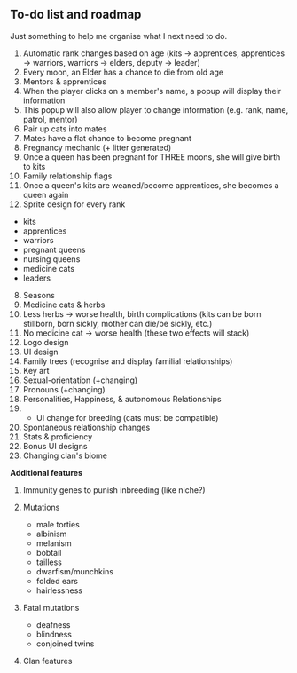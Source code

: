 ## To-do list and roadmap
Just something to help me organise what I next need to do.

1. Automatic rank changes based on age (kits -> apprentices, apprentices -> warriors, warriors -> elders, deputy -> leader)
2. Every moon, an Elder has a chance to die from old age
3. Mentors & apprentices
4. When the player clicks on a member's name, a popup will display their information
5. This popup will also allow player to change information (e.g. rank, name, patrol, mentor)
6. Pair up cats into mates
7. Mates have a flat chance to become pregnant
8. Pregnancy mechanic (+ litter generated)
9. Once a queen has been pregnant for THREE moons, she will give birth to kits
10. Family relationship flags
11. Once a queen's kits are weaned/become apprentices, she becomes a queen again
12. Sprite design for every rank
- kits
- apprentices
- warriors
- pregnant queens
- nursing queens
- medicine cats
- leaders

8. Seasons
9. Medicine cats & herbs
10. Less herbs -> worse health, birth complications (kits can be born stillborn, born sickly, mother can die/be sickly, etc.)
11. No medicine cat -> worse health (these two effects will stack)
12. Logo design
13. UI design
14. Family trees (recognise and display familial relationships)
15. Key art
16. Sexual-orientation (+changing)
17. Pronouns (+changing)
18. Personalities, Happiness, & autonomous Relationships
19. + UI change for breeding (cats must be compatible)
20. Spontaneous relationship changes
21. Stats & proficiency
22. Bonus UI designs
23. Changing clan's biome

**Additional features**
1. Immunity genes to punish inbreeding (like niche?)
2. Mutations
   - male torties
   - albinism
   - melanism
   - bobtail
   - tailless
   - dwarfism/munchkins
   - folded ears
   - hairlessness

3. Fatal mutations
   - deafness
   - blindness
   - conjoined twins
  
4. Clan features
